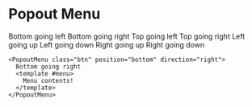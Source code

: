 # Popout Menu
<DemoContainer>
  <PopoutMenu class="btn" position="bottom" direction="left">
    Bottom going left
    <template #menu>
      Menu contents!
      Menu contents!
      Menu contents!
    </template>
  </PopoutMenu>
  <PopoutMenu class="btn" position="bottom" direction="right">
    Bottom going right
    <template #menu>
      Menu contents!
      Menu contents!
      Menu contents!
    </template>
  </PopoutMenu>
  <PopoutMenu class="btn" position="top" direction="left">
    Top going left
    <template #menu>
      Menu contents!
      Menu contents!
      Menu contents!
    </template>
  </PopoutMenu>
  <PopoutMenu class="btn" position="top" direction="right">
    Top going right
    <template #menu>
      Menu contents!
      Menu contents!
      Menu contents!
    </template>
  </PopoutMenu>
  <PopoutMenu class="btn" position="left" direction="up">
    Left going up
    <template #menu>
      Menu contents!
      Menu contents!
      Menu contents!
    </template>
  </PopoutMenu>
  <PopoutMenu class="btn" position="left" direction="down">
    Left going down
    <template #menu>
      Menu contents!
      Menu contents!
      Menu contents!
    </template>
  </PopoutMenu>
  <PopoutMenu class="btn" position="right" direction="up">
    Right going up
    <template #menu>
      Menu contents!
      Menu contents!
      Menu contents!
    </template>
  </PopoutMenu>
  <PopoutMenu class="btn" position="right" direction="down">
    Right going down
    <template #menu>
      Menu contents!
      Menu contents!
      Menu contents!
    </template>
  </PopoutMenu>
</DemoContainer>

```vue
<PopoutMenu class="btn" position="bottom" direction="right">
  Bottom going right
  <template #menu>
    Menu contents!
  </template>
</PopoutMenu>
```
